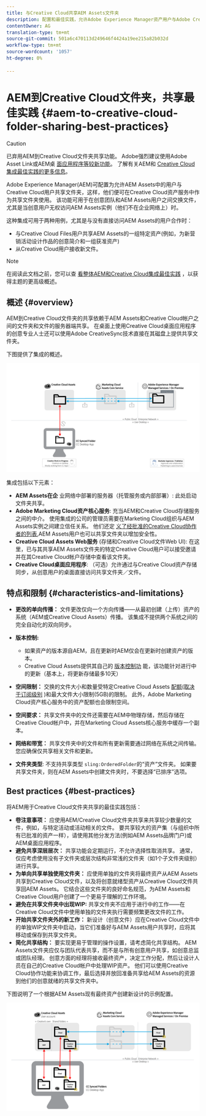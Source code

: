 ```yaml
---
title: 与Creative Cloud共享AEM Assets文件夹
description: 配置和最佳实践，允许Adobe Experience Manager资产用户与Adobe Creative Cloud用户交换资产文件夹。
contentOwner: AG
translation-type: tm+mt
source-git-commit: 501a6c470113d249646f4424a19ee215a82b032d
workflow-type: tm+mt
source-wordcount: '1057'
ht-degree: 0%

---
```



# AEM到Creative Cloud文件夹，共享最佳实践 {#aem-to-creative-cloud-folder-sharing-best-practices}

>[!CAUTION]
>
>已弃用AEM到Creative Cloud文件夹共享功能。 Adobe强烈建议使用Adobe Asset Link或AEM桌 [面应用程序](https://helpx.adobe.com/cn/enterprise/using/adobe-asset-link.html)[等较新功能](https://helpx.adobe.com/experience-manager/desktop-app/aem-desktop-app.html)。 了解有关AEM和 [Creative Cloud集成最佳实践的更多信息](/help/assets/aem-cc-integration-best-practices.md)。

Adobe Experience Manager(AEM)可配置为允许AEM Assets中的用户与Creative Cloud用户共享文件夹，这样，他们便可在Creative Cloud资产服务中作为共享文件夹使用。 该功能可用于在创意团队和AEM Assets用户之间交换文件，尤其是当创意用户无权访问AEM Assets实例（他们不在企业网络上）时。

这种集成可用于两种用例，尤其是与没有直接访问AEM Assets的用户合作时：

* 与Creative Cloud Files用户共享AEM Assets的一组特定资产(例如，为新营销活动设计作品的创意简介和一组获准资产)
* 从Creative Cloud用户接收新文件。

>[!NOTE]
>
>在阅读此文档之前，您可以查 [看整体AEM和Creative Cloud集成最佳实践](aem-cc-integration-best-practices.md) ，以获得主题的更高级概述。

## 概述 {#overview}

AEM到Creative Cloud文件夹的共享依赖于AEM Assets和Creative Cloud帐户之间的文件夹和文件的服务器端共享。 在桌面上使用Creative Cloud桌面应用程序的创意专业人士还可以使用Adobe CreativeSync技术直接在其磁盘上提供共享文件夹。

下图提供了集成的概述。

![chlimage_1-406](assets/chlimage_1-406.png)

集成包括以下元素：

* **AEM Assets在企** 业网络中部署的服务器（托管服务或内部部署）: 此处启动文件夹共享。
* **Adobe Marketing Cloud资产核心服务**: 充当AEM和Creative Cloud存储服务之间的中介。 使用集成的公司的管理员需要在Marketing Cloud组织与AEM Assets实例之间建立信任关系。 他们还定 [义了经批准的Creative Cloud协作者的列表](https://docs.adobe.com/content/help/en/core-services/interface/assets/t-admin-add-cc-user.html),AEM Assets用户也可以共享文件夹以增加安全性。
* **Creative Cloud Assets Web服务** (存储和Creative Cloud文件Web UI): 在这里，已与其共享AEM Assets文件夹的特定Creative Cloud用户可以接受邀请并在其Creative Cloud帐户存储中查看该文件夹。
* **Creative Cloud桌面应用程序**: （可选）允许通过与Creative Cloud资产存储同步，从创意用户的桌面直接访问共享文件夹／文件。

## 特点和限制 {#characteristics-and-limitations}

* **更改的单向传播：** 文件更改仅向一个方向传播——从最初创建（上传）资产的系统（AEM或Creative Cloud Assets）传播。 该集成不提供两个系统之间的完全自动化的双向同步。

* **版本控制:**

   * 如果资产的版本源自AEM，且在更新时AEM仅会在更新时创建资产的版本。
   * Creative Cloud Assets提供其自己的 [版本控制功](https://helpx.adobe.com/creative-cloud/help/versioning-faq.html) 能，该功能针对进行中的更新（基本上，将更新存储最多10天）

* **空间限制：** 交换的文件大小和数量受特定Creative Cloud Assets [配额(取决于订阅级别](https://helpx.adobe.com/creative-cloud/kb/file-storage-quota.html) )和最大文件大小限制(5GB)的限制。 此外，Adobe Marketing Cloud资产核心服务中的资产配额也会限制空间。

* **空间要求：** 共享文件夹中的文件还需要在AEM中物理存储，然后存储在Creative Cloud帐户中，并在Marketing Cloud Assets核心服务中缓存一个副本。
* **网络和带宽：** 共享文件夹中的文件和所有更新需要通过网络在系统之间传输。 您应确保仅共享相关文件和更新。
* **文件夹类型**: 不支持共享类型 `sling:OrderedFolder`的“资产”文件夹。 如果要共享文件夹，则在AEM Assets中创建文件夹时，不要选择“已排序”选项。

## Best practices {#best-practices}

将AEM用于Creative Cloud文件夹共享的最佳实践包括：

* **卷注意事项：** 应使用AEM/Creative Cloud文件夹共享来共享较少数量的文件，例如，与特定活动或活动相关的文件。 要共享较大的资产集（与组织中所有已批准的资产一样），请使用其他分发方法(例如AEM Assets品牌门户)或AEM桌面应用程序。
* **避免共享深层层次：** 共享功能会定期运行，不允许选择性取消共享。 通常，仅应考虑使用没有子文件夹或层次结构非常浅的文件夹（如1个子文件夹级别）进行共享。
* **为单向共享单独使用文件夹：** 应使用单独的文件夹将最终资产从AEM Assets共享到Creative Cloud文件，以及将创意就绪型资产从Creative Cloud文件共享回AEM Assets。 它结合这些文件夹的良好命名规范，为AEM Assets和Creative Cloud用户创建了一个更易于理解的工作环境。
* **避免在共享文件夹中出现WIP:** 共享文件夹不应用于进行中的工作——在Creative Cloud文件中使用单独的文件夹执行需要频繁更改文件的工作。
* **开始共享文件夹外的新工作：** 新设计（创意文件）应在Creative Cloud文件中的单独WIP文件夹中启动，当它们准备好与AEM Assets用户共享时，应将其移动或保存到共享文件夹。
* **简化共享结构：** 要实现更易于管理的操作设置，请考虑简化共享结构。 AEM Assets文件夹应仅与团队代表共享，而不是与所有创意用户共享，如创意总监或团队经理。 创意方面的经理将接收最终资产，决定工作分配，然后让设计人员在自己的Creative Cloud帐户中处理WIP资产。 他们可以使用Creative Cloud协作功能来协调工作，最后选择并放回准备共享给AEM Assets的资源到他们的创意就绪的共享文件夹中。

下图说明了一个根据AEM Assets现有最终资产创建新设计的示例配置。

![chlimage_1-407](assets/chlimage_1-407.png)
